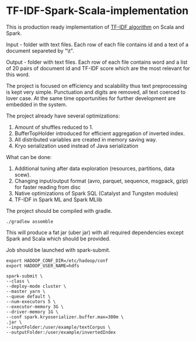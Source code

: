 # TF-IDF-Spark-Scala-implementation
This is production ready implementation of [TF-IDF algorithm](https://en.wikipedia.org/wiki/Tf–idf) on Scala and Spark.

Input - folder with text files. Each row of each file contains id and a text of a document separeted by "\t".

Output - folder with text files. Each row of each file contains word and a list of 20 pairs of document id and TF-IDF score which are the most relevant for this word.

The project is focused on efficiency and scalability thus text preprocessing is kept very simple. Punctuation and digits are removed, all text coerced to lover case. At the same time opportunities for further development are embedded in the system.

The project already have several optimizations:
1. Amount of shuffles reduced to 1.
2. BufferTopHolder introduced for efficient aggregation of inverted index.
3. All distributed variables are created in memory saving way.
4. Kryo serialization used instead of Java serialization

What can be done:
1. Additional tuning after data exploration (resources, partitions, data scew).
2. Changing input/output format (avro, parquet, sequence, msgpack, gzip) for faster reading from disc
3. Native optimizations of Spark SQL (Catalyst and Tungsten modules)
4. TF-IDF in Spark ML and Spark MLlib

The project should be compiled with gradle.
```
./gradlew assemble
```
This will produce a fat jar (uber jar) with all required dependencies except Spark and Scala which should be provided.

Job should be launched with spark-submit.
```
export HADOOP_CONF_DIR=/etc/hadoop/conf
export HADOOP_USER_NAME=hdfs

spark-submit \ 
--class \
--deploy-mode cluster \
--master yarn \
--queue default \
--num-executors 5 \
--executor-memory 3G \
--driver-memory 1G \
--conf spark.kryoserializer.buffer.max=300m \
.jar \
--inputFolder:/user/example/textCorpus \
--outputFolder:/user/example/invertedIndex
```
